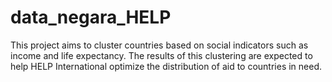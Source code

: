 # data_negara_HELP
This project aims to cluster countries based on social indicators such as income and life expectancy. The results of this clustering are expected to help HELP International optimize the distribution of aid to countries in need.
